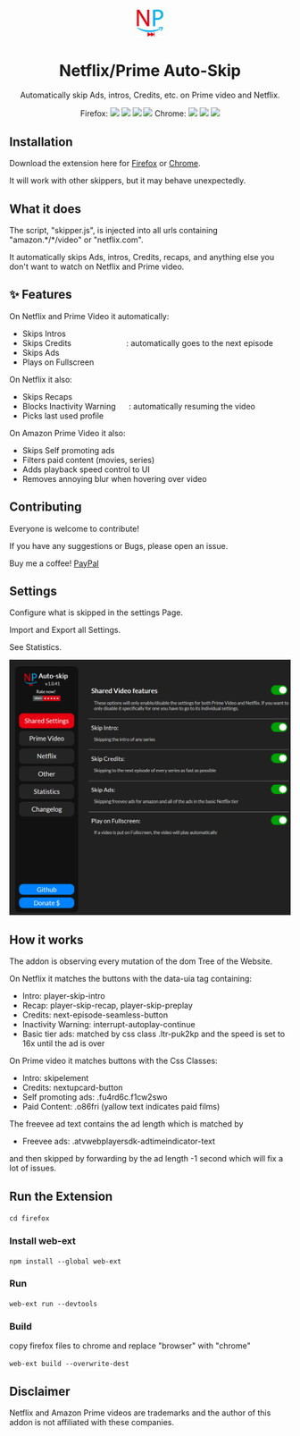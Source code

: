 <div align="center">

<img src="firefox/icons/NetflixAmazon%20Auto-Skip.svg" width="10%">

# Netflix/Prime Auto-Skip

Automatically skip Ads, intros, Credits, etc. on Prime video and Netflix.

Firefox:
<img src="https://img.shields.io/amo/dw/NetflixPrime@Autoskip.io" >
<img src="https://img.shields.io/badge/installs-482-informational" >
<img src="https://img.shields.io/amo/users/NetflixPrime@Autoskip.io" >
<img src="https://img.shields.io/amo/stars/NetflixPrime@Autoskip.io?color=e60010" >
Chrome: 
<img src="https://img.shields.io/chrome-web-store/users/akaimhgappllmlkadblbdknhbfghdgle" >
<img src="https://img.shields.io/badge/installs-295-informational" >
<img src="https://img.shields.io/chrome-web-store/stars/akaimhgappllmlkadblbdknhbfghdgle?color=e60010" >

</div>

## Installation

Download the extension here for [Firefox](https://addons.mozilla.org/firefox/addon/netflix-prime-auto-skip/) or [Chrome](https://chrome.google.com/webstore/detail/netflixprime-auto-skip/akaimhgappllmlkadblbdknhbfghdgle).

It will work with other skippers, but it may behave unexpectedly.

## What it does

The script, "skipper.js", is injected into all urls containing "amazon.\*/\*/video" or "netflix.com".

It automatically skips Ads, intros, Credits, recaps, and anything else you don't want to watch on Netflix and Prime video.


## ✨ Features

On Netflix and Prime Video it automatically:

<ul>
<li>Skips Intros</li>
<li>Skips Credits&nbsp;&nbsp;&nbsp;&nbsp;&nbsp;&nbsp;&nbsp;&nbsp;&nbsp;&nbsp;&nbsp;&nbsp;&nbsp;&nbsp;&nbsp;&nbsp;&nbsp;&nbsp;&nbsp;&nbsp;&nbsp;&nbsp;&nbsp;&nbsp;&nbsp;: automatically goes to the next episode</li>
<li>Skips Ads</li>
<li>Plays on Fullscreen</li>
</ul>

On Netflix it also:

<ul>
<li>Skips Recaps</li>
<li>Blocks Inactivity Warning&nbsp;&nbsp;&nbsp;&nbsp;&nbsp;&nbsp;: automatically resuming the video</li>
<li>Picks last used profile</li>
</ul>

On Amazon Prime Video it also:

<ul>
<li>Skips Self promoting ads</li>
<li>Filters paid content (movies, series)</li>
<li>Adds playback speed control to UI</li>
<li>Removes annoying blur when hovering over video</li>
</ul>

## Contributing

Everyone is welcome to contribute!

If you have any suggestions or Bugs, please open an issue.

Buy me a coffee! [PayPal](https://paypal.me/MarvinKrebber)


## Settings

Configure what is skipped in the settings Page.

Import and Export all Settings.

See Statistics.
  
![Settings.png](Publish/Screenshots/settings.png?raw=true)

## How it works

The addon is observing every mutation of the dom Tree of the Website.

On Netflix it matches the buttons with the data-uia tag containing:

* Intro: player-skip-intro
* Recap: player-skip-recap, player-skip-preplay
* Credits: next-episode-seamless-button
* Inactivity Warning: interrupt-autoplay-continue
* Basic tier ads: matched by css class .ltr-puk2kp and the speed is set to 16x until the ad is over

On Prime video it matches buttons with the Css Classes:

* Intro: skipelement
* Credits: nextupcard-button
* Self promoting ads: .fu4rd6c.f1cw2swo
* Paid Content: .o86fri (yallow text indicates paid films)
  
The freevee ad text contains the ad length which is matched by 

* Freevee ads: .atvwebplayersdk-adtimeindicator-text

and then skipped by forwarding by the ad length -1 second which will fix a lot of issues.

## Run the Extension
```cd firefox```
### Install web-ext
```npm install --global web-ext```
### Run
```web-ext run --devtools```
### Build
copy firefox files to chrome and replace "browser" with "chrome"

```web-ext build --overwrite-dest```

## Disclaimer

Netflix and Amazon Prime videos are trademarks and the author of this addon is not affiliated with these companies.
